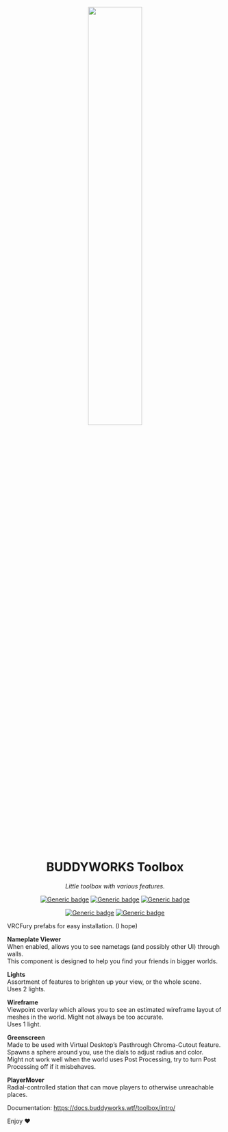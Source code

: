 <div align="center">
  
<a href="https://buddyworks.wtf"><img width=50% src="https://splash.buddyworks.wtf/tckAqsHD.png"></img></a>  
# BUDDYWORKS Toolbox  
*Little toolbox with various features.*  

[![Generic badge](https://img.shields.io/github/downloads/BUDDYWORKS-VR/toolbox/total?label=Downloads)](https://github.com/BUDDYWORKS-VR/toolbox/releases/latest)
[![Generic badge](https://img.shields.io/badge/License-BDAL-yellow)](https://github.com/BUDDYWORKS-VR/toolbox/blob/main/LICENSE)
[![Generic badge](https://img.shields.io/badge/Unity-2022.3.22f1-red.svg)](https://unity3d.com/unity/whats-new/2022.3.22)

[![Generic badge](https://img.shields.io/discord/1115323445316702269?color=%237289da&label=DISCORD&logo=Discord&style=for-the-badge)](https://discord.buddyworks.wtf/)
[![Generic badge](https://img.shields.io/endpoint.svg?url=https%3A%2F%2Fshieldsio-patreon.vercel.app%2Fapi%3Fusername%3Dbuddy_de%26type%3Dpatrons&style=for-the-badge)](https://www.patreon.com/c/buddy_de)
  
</div>

VRCFury prefabs for easy installation. (I hope)

**Nameplate Viewer**  
When enabled, allows you to see nametags (and possibly other UI) through walls.  
This component is designed to help you find your friends in bigger worlds.  

**Lights**  
Assortment of features to brighten up your view, or the whole scene.  
Uses 2 lights.  

**Wireframe**  
Viewpoint overlay which allows you to see an estimated wireframe layout of meshes in the world. Might not always be too accurate.  
Uses 1 light.  

**Greenscreen**  
Made to be used with Virtual Desktop’s Pasthrough Chroma-Cutout feature.  
Spawns a sphere around you, use the dials to adjust radius and color.  
Might not work well when the world uses Post Processing, try to turn Post Processing off if it misbehaves.  

**PlayerMover**  
Radial-controlled station that can move players to otherwise unreachable places.

Documentation: https://docs.buddyworks.wtf/toolbox/intro/

Enjoy ❤️
